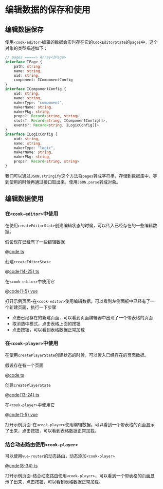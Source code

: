 # 编辑数据的保存和使用

## 编辑数据保存

使用`<cook-editor>`编辑的数据会实时存在它的`CookEditorState`的`pages`中，这个对象的类型描述如下：

```ts
// pages =====> Array<IPage>
interface IPage {
    path: string,
    name: string,
    uid: string,
    component: IComponentConfig
}
interface IComponentConfig {
    uid: string,
    name: string,
    makerType: "component",
    makerName: string,
    makerPkg: string,
    props?: Record<string, string>,
    slots?: Record<string, IComponentConfig[]>,
    events?: Record<string, ILogicConfig[]>
}
interface ILogicConfig {
    uid: string,
    name: string,
    makerType: "logic",
    makerName: string,
    makerPkg: string,
    props?: Record<string, string>
}
```
我们可以通过`JSON.stringify`这个方法将`pages`转成字符串，存储到数据库中，等到使用的时候再通过接口取出来，使用`JSON.parse`转成对象。

## 编辑数据使用

### 在`<cook-editor>`中使用

在使用`createEditorState`创建编辑状态的时候，可以传入已经存在的一些编辑数据。

假设现在已经有了一些编辑数据

@[code ts](../../demos/utils/fecthPages.ts)

创建`createEditorState`

@[code{14-25} ts](../../demos/pages/use-data-in-cook-editor.vue)

在`<cook-editor>`中使用它

@[code{1-5} vue](../../demos/pages/use-data-in-cook-editor.vue)


打开<demo-link path='/demos/use-data-in-cook-editor'>示例页面-在`<cook-editor>`使用编辑数据</demo-link>，可以看到左侧面板中已经有了一个新建页面，执行一下步骤

- 点击已经存在的新建页面，可以看到页面编辑器中出现了一个带表格的页面
- 取消选中模式，点击表格上面的按钮
- 点击按钮，可以看到表格数据正常加载

### 在`<cook-player>`中使用

在使用`createPlayerState`创建状态的时候，可以传入已经存在的页面数据。

假设存在有一个页面

@[code ts](../../demos/utils/fecthPage.ts)

创建`createPlayerState`

@[code{13-24} ts](../../demos/pages/use-data-in-cook-player.vue)

在`<cook-player>`中使用它

@[code{1-5} vue](../../demos/pages/use-data-in-cook-player.vue)

打开<demo-link path='/demos/use-data-in-cook-player'>示例页面-在`<cook-player>`使用编辑数据</demo-link >，可以看到一个带表格的页面显示了出来，点击按钮，可以看到表格数据正常加载。

### 结合动态路由使用`<cook-player>`

可以使用`vue-router`的动态路由，动态添加`<cook-player>`

@[code{8-34} ts](../.vuepress/utils/addDemosRouteToApp.ts)

打开<demo-link path='/8630b4fc-7e22-4bc8-993a-0c1d36e1c2a5'>示例页面-结合动态路由使用`<cook-player>`</demo-link>，可以看到一个带表格的页面显示了出来，点击按钮，可以看到表格数据正常加载。